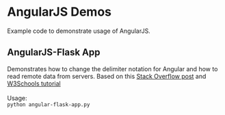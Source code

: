 # AngularJS Demos
Example code to demonstrate usage of AngularJS.

## AngularJS-Flask App
Demonstrates how to change the delimiter notation for Angular and how to read remote data from servers. Based on this [Stack Overflow post](http://stackoverflow.com/questions/30362950/is-it-possible-to-use-angular-with-the-jinja2-template-engine) and [W3Schools tutorial](http://www.w3schools.com/angular/angular_http.asp)
</br></br>
Usage: </br>
`python angular-flask-app.py`

